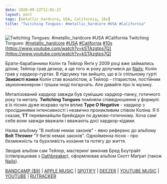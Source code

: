 ```yaml
---
date: 2020-09-22T12:01:27
layout: post
tags: [metallic_hardcore, USA, California, 10s]
title: "Twitching Tongues: #metallic_hardcore #USA #California"
---
```

![Twitching Tongues: #metallic_hardcore #USA #California](https://i.ytimg.com/vi/kSTAzgtps7Q/maxresdefault.jpg)
Twitching Tongues: [#metallic_hardcore](/tags/#metallic_hardcore) [#USA](/tags/#USA) [#California](/tags/#California) [#10s](/tags/#10s) [https://www.youtube.com/watch?v=kSTAzgtps7Q](https://www.youtube.com/watch?v=kSTAzgtps7Q)

Брати-барабанники Колін та Тейлор Янґи у 2009 році вже займались ділом; Тейлор грав дезкор, а ще того ж року долучився до [Nails](/2020-05-13-nails--grindcore-usa-california-10s-); Колін грав у хардкор-гуртах. В підсумку так вийшло, що в їх спільному гурті **Звивисті язики** Колін став вокалістом, а Тейлор - гітаристом, постійним звукоінженером і трішки іноді погарчать. Але давайте про їх музику.

Металізований хардкор завжди був сумішшю хардкор-панку, готичного року та металу. **Twitching Tongues** поміняли співвідношення у формулі: в їх піснях дуже яскраво чути вплив **Type O Negative** - хардкор з просіданнями інтенсивності і незвично проникливим співом Коліна. Я б сказав, **TT** перевинайшли брейкдаун по думово-готичному. Хоча самі себе вони завжди вважали і вважають досі хардкор-кідами.

Назва альбому &quot;В любові немає законів&quot; - явно референс до альбому **Bolt Thrower** &quot;У битві немає законів&quot;. Однойменна пісня - про безмежність та бурхливість кохання та потягу до життя.

Зводив альбом сам Тейлор, мастеринг виконав Бред Боутрайт (співпрацював з [Oathbreaker](/2020-09-21-oathbreaker--post-metal-dark-hardcore-netherlands)), оформлював альбом Скотт Маґрат (також [Nails](/2020-05-13-nails--grindcore-usa-california-10s-)).

[BANDCAMP ($9)](https://twitchingtongues.bandcamp.com/album/in-love-there-is-no-law-2013) \| [APPLE MUSIC](https://music.apple.com/ru/album/in-love-there-is-no-law/id1346377313) \| [SPOTIFY](https://open.spotify.com/album/1tb1BYeeUo8XcRCR4TXXT6) \| [DEEZER](https://deezer.page.link/yFgRJNpyVapGLFU77) \| [YOUTUBE MUSIC](https://music.youtube.com/playlist?list=OLAK5uy_mjEa5VufTvr1VJ0w4nj-GogMDdNsA8YWE) \| [YOUTUBE](https://www.youtube.com/playlist?list=OLAK5uy_mxcTk0k0Eb5kqUbhJacFmDobTqFzGKfio) \| [RUTRACKER](https://rutracker.org/forum/viewtopic.php?t=5106557)